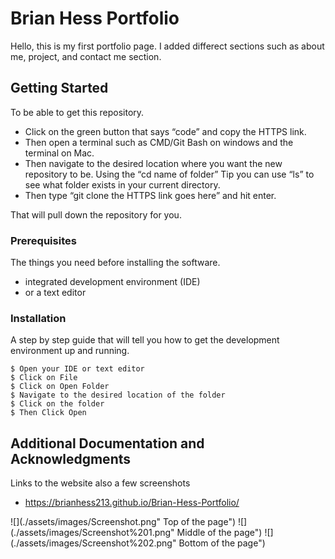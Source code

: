 # Brian Hess Portfolio

Hello, this is my first portfolio page. I added differect sections such as about me, project, and contact me section. 

## Getting Started

To be able to get this repository. 

* Click on the green button that says “code” and copy the HTTPS link. 
* Then open a terminal such as CMD/Git Bash on windows and the terminal on Mac. 
* Then navigate to the desired location where you want the new repository to be. Using the “cd name of folder” Tip you can use “ls” to see what folder exists in your current directory. 
* Then type “git clone the HTTPS link goes here” and hit enter. 

That will pull down the repository for you.

### Prerequisites

The things you need before installing the software.

* integrated development environment (IDE)
* or a text editor

### Installation

A step by step guide that will tell you how to get the development environment up and running.

```
$ Open your IDE or text editor
$ Click on File
$ Click on Open Folder
$ Navigate to the desired location of the folder 
$ Click on the folder
$ Then Click Open
```

## Additional Documentation and Acknowledgments

 Links to the website also a few screenshots 


* https://brianhess213.github.io/Brian-Hess-Portfolio/

![](./assets/images/Screenshot.png" Top of the page")
![](./assets/images/Screenshot%201.png" Middle of the page")
![](./assets/images/Screenshot%202.png" Bottom of the page")
